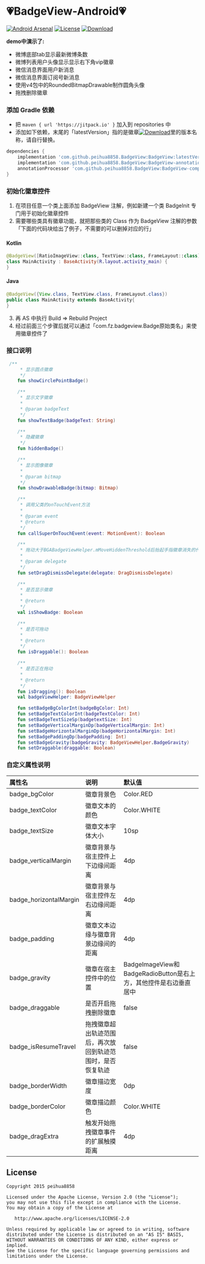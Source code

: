 :heartpulse:BadgeView-Android:heartpulse:
============

[![Android Arsenal](https://img.shields.io/badge/Android%20Arsenal-BadgeView-brightgreen.svg?style=flat)](http://android-arsenal.com/details/1/2106)
[![License](https://img.shields.io/badge/license-Apache%202-green.svg)](https://www.apache.org/licenses/LICENSE-2.0)
[![Download](https://jitpack.io/v/peihua8858/BadgeView.svg)](https://jitpack.io/#peihua8858/BadgeView)

**demo中演示了:**
* 微博底部tab显示最新微博条数
* 微博列表用户头像显示显示右下角vip徽章
* 微信消息界面用户新消息
* 微信消息界面订阅号新消息
* 使用v4包中的RoundedBitmapDrawable制作圆角头像
* 拖拽删除徽章

<!-- ### 爆炸效果参考的 [ExplosionField](https://github.com/tyrantgit/ExplosionField) 改成了只有一个View的情况,只刷新徽章附近的区域-->

<!-- ### 效果图->
<!-- ![badgeview](https://cloud.githubusercontent.com/assets/8949716/17483429/8f5ab3aa-5db8-11e6-808c-6033f5d5c4ec.gif)-->

### 添加 Gradle 依赖

* 把 `maven { url 'https://jitpack.io' }` 加入到 repositories 中
* 添加如下依赖，末尾的「latestVersion」指的是徽章[![Download](https://jitpack.io/v/peihua8858/BadgeView.svg)](https://jitpack.io/#peihua8858/BadgeView)里的版本名称，请自行替换。

```groovy
dependencies {
    implementation 'com.github.peihua8858.BadgeView:BadgeView:latestVersion'
    implementation 'com.github.peihua8858.BadgeView:BadgeView-annotation:latestVersion'
    annotationProcessor 'com.github.peihua8858.BadgeView:BadgeView-compiler:latestVersion'
}
```

### 初始化徽章控件

1. 在项目任意一个类上面添加 BadgeView 注解，例如新建一个类 BadgeInit 专门用于初始化徽章控件
2. 需要哪些类具有徽章功能，就把那些类的 Class 作为 BadgeView 注解的参数「下面的代码块给出了例子，不需要的可以删掉对应的行」
#### Kotlin
```kotlin
@BadgeView([RatioImageView::class, TextView::class, FrameLayout::class])
class MainActivity : BaseActivity(R.layout.activity_main) {
}
```
#### Java
```java
@BadgeView({View.class, TextView.class, FrameLayout.class})
public class MainActivity extends BaseActivity{
}
```
3. 再 AS 中执行 Build => Rebuild Project
4. 经过前面三个步骤后就可以通过「com.fz.badgeview.Badge原始类名」来使用徽章控件了

### 接口说明

```kotlin
 /**
     * 显示圆点徽章
     */
    fun showCirclePointBadge()

    /**
     * 显示文字徽章
     *
     * @param badgeText
     */
    fun showTextBadge(badgeText: String)

    /**
     * 隐藏徽章
     */
    fun hiddenBadge()

    /**
     * 显示图像徽章
     *
     * @param bitmap
     */
    fun showDrawableBadge(bitmap: Bitmap)

    /**
     * 调用父类的onTouchEvent方法
     *
     * @param event
     * @return
     */
    fun callSuperOnTouchEvent(event: MotionEvent): Boolean

    /**
     * 拖动大于BGABadgeViewHelper.mMoveHiddenThreshold后抬起手指徽章消失的代理
     *
     * @param delegate
     */
    fun setDragDismissDelegate(delegate: DragDismissDelegate)

    /**
     * 是否显示徽章
     *
     * @return
     */
    val isShowBadge: Boolean

    /**
     * 是否可拖动
     *
     * @return
     */
    fun isDraggable(): Boolean

    /**
     * 是否正在拖动
     *
     * @return
     */
    fun isDragging(): Boolean
    val badgeViewHelper: BadgeViewHelper

    fun setBadgeBgColorInt(badgeBgColor: Int)
    fun setBadgeTextColorInt(badgeTextColor: Int)
    fun setBadgeTextSizeSp(badgetextSize: Int)
    fun setBadgeVerticalMarginDp(badgeVerticalMargin: Int)
    fun setBadgeHorizontalMarginDp(badgeHorizontalMargin: Int)
    fun setBadgePaddingDp(badgePadding: Int)
    fun setBadgeGravity(badgeGravity: BadgeViewHelper.BadgeGravity)
    fun setDraggable(draggable: Boolean)
```

### 自定义属性说明

属性名 | 说明 | 默认值
:----------- | :----------- | :-----------
badge_bgColor         | 徽章背景色        | Color.RED
badge_textColor         | 徽章文本的颜色        | Color.WHITE
badge_textSize         | 徽章文本字体大小        | 10sp
badge_verticalMargin         | 徽章背景与宿主控件上下边缘间距离        | 4dp
badge_horizontalMargin         | 徽章背景与宿主控件左右边缘间距离        | 4dp
badge_padding         | 徽章文本边缘与徽章背景边缘间的距离        | 4dp
badge_gravity         | 徽章在宿主控件中的位置        | BadgeImageView和BadgeRadioButton是右上方，其他控件是右边垂直居中
badge_draggable         | 是否开启拖拽删除徽章        | false
badge_isResumeTravel         | 拖拽徽章超出轨迹范围后，再次放回到轨迹范围时，是否恢复轨迹        | false
badge_borderWidth         | 徽章描边宽度        | 0dp
badge_borderColor         | 徽章描边颜色        | Color.WHITE
badge_dragExtra         | 触发开始拖拽徽章事件的扩展触摸距离        | 4dp

## License

    Copyright 2015 peihua8858

    Licensed under the Apache License, Version 2.0 (the "License");
    you may not use this file except in compliance with the License.
    You may obtain a copy of the License at

       http://www.apache.org/licenses/LICENSE-2.0

    Unless required by applicable law or agreed to in writing, software
    distributed under the License is distributed on an "AS IS" BASIS,
    WITHOUT WARRANTIES OR CONDITIONS OF ANY KIND, either express or implied.
    See the License for the specific language governing permissions and
    limitations under the License.

